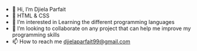 - 👋 Hi, I’m Djiela Parfait
- 💞️ HTML & CSS
- 👀 I’m interested in Learning the different programming languages  
- 💞️ I’m looking to collaborate on any project that can help me improve my programming skills 
- 📫 How to reach me djielaparfait99@gmail.com

<!---
iamperfect927/iamperfect927 is a ✨ special ✨ repository because its `README.md` (this file) appears on your GitHub profile.
You can click the Preview link to take a look at your changes.
--->
